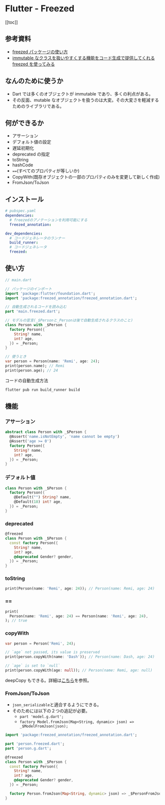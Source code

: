 # Flutter - Freezed

[[toc]]

## 参考資料

- [freezed パッケージの使い方](https://note.com/mxiskw/n/n55441444bd46)
- [immutable なクラスを扱いやすくする機能をコード生成で提供してくれる freezed を使ってみる](https://dev.classmethod.jp/articles/flutter_freezed_introduction/)

## なんのために使うか

- Dart では多くのオブジェクトが immutable であり、多くの利点がある。
- その反面、mutable なオブジェクトを扱うのは大変。その大変さを軽減するためのライブラリである。

## 何ができるか

- アサーション
- デフォルト値の設定
- 遅延初期化
- deprecated の指定
- toString
- hashCode
- `==`(すべてのプロパティが等しいか)
- CopyWith(既存オブジェクトの一部のプロパティのみを変更して新しく作成)
- FromJson/ToJson

## インストール

```yaml
# pubspec.yaml
dependencies:
  # freezedのアノテーションを利用可能にする
  freezed_annotation:

dev_dependencies:
  # コードジェネレータのランナー
  build_runner:
  # コードジェネレータ
  freezed:
```

## 使い方

```dart
// main.dart

// パッケージのインポート
import 'package:flutter/foundation.dart';
import 'package:freezed_annotation/freezed_annotation.dart';

// 自動生成されるコードを読み込む
part 'main.freezed.dart';

// モデルの宣言(_$Personと_Personは後で自動生成されるクラスのこと)
class Person with _$Person {
  factory Person({
    String? name,
    int? age,
  }) = _Person;
}

// 使うとき
var person = Person(name: 'Remi', age: 24);
print(person.name); // Remi
print(person.age); // 24
```

コードの自動生成方法

```sh
flutter pub run build_runner build
```

## 機能

### アサーション

```dart
abstract class Person with _$Person {
  @Assert('name.isNotEmpty', 'name cannot be empty')
  @Assert('age >= 0')
  factory Person({
    String? name,
    int? age,
  }) = _Person;
}
```

### デフォルト値

```dart
class Person with _$Person {
  factory Person({
    @Default("") String? name,
    @Default(18) int? age,
  }) = _Person;
}
```

### deprecated

```dart
@freezed
class Person with _$Person {
  const factory Person({
    String? name,
    int? age,
    @deprecated Gender? gender,
  }) = _Person;
}
```

### toString

```dart
print(Person(name: 'Remi', age: 24)); // Person(name: Remi, age: 24)
```

### ==

```dart
print(
  Person(name: 'Remi', age: 24) == Person(name: 'Remi', age: 24),
); // true
```

### copyWith

```dart
var person = Person('Remi', 24);

// `age` not passed, its value is preserved
print(person.copyWith(name: 'Dash')); // Person(name: Dash, age: 24)

// `age` is set to `null`
print(person.copyWith(age: null)); // Person(name: Remi, age: null)
```

deepCopy もできる。詳細は[こちら](https://pub.dev/packages/freezed#copywith)を参照。

### FromJson/ToJson

- `json_serializable`と適合するようにできる。
- そのためには以下の２つの追記が必要。
  - `part 'model.g.dart';`
  - `factory Model.fromJson(Map<String, dynamic> json) => _$ModelFromJson(json);`

```dart
import 'package:freezed_annotation/freezed_annotation.dart';

part 'person.freezed.dart';
part 'person.g.dart';

@freezed
class Person with _$Person {
  const factory Person({
    String? name,
    int? age,
    @deprecated Gender? gender,
  }) = _Person;

  factory Person.fromJson(Map<String, dynamic> json) => _$PersonFromJson(json);
}
```
